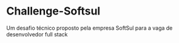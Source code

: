 # Challenge-Softsul
Um desafio técnico proposto pela empresa SoftSul para a vaga de desenvolvedor full stack
